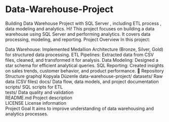 # Data-Warehouse-Project
Building Data Warehouse Project with SQL Server , including ETL process , data modeling and analytics.
Hi! This project focuses on building a data warehouse using SQL Server and performing analytics. It covers data processing, modeling, and reporting.
Project Overview
In this project:

Data Warehouse: Implemented Medallion Architecture (Bronze, Silver, Gold) for structured data processing.
ETL Pipelines: Extracted data from CSV files, cleaned, and transformed it for analysis.
Data Modeling: Designed a star schema for efficient analytical queries.
SQL Reporting: Created insights on sales trends, customer behavior, and product performance.
📂 Repository Structure
graphql
Kopyala
Düzenle
data-warehouse-project/
datasets/  Raw data (CSV files)
docs/ Data flow, data models, and project documentation  
scripts/  SQL scripts for ETL  
tests/  Data quality and validation  
README.md  Project description  
LICENSE  License information  
Project Goal
It aims to improve understanding of data warehousing and analytics processes.
